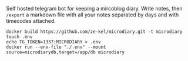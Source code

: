 Self hosted telegram bot for keeping a mircoblog diary. Write notes, then `/export` a markdown file with all your notes separated by days and with timecodes attached.

```
docker build https://github.com/ze-kel/microdiary.git -t microdiary
touch .env
echo TG_TOKEN=1337:MICRODIARY > .env
docker run --env-file "./.env" --mount source=microdiarydb,target=/app/db microdiary
```
